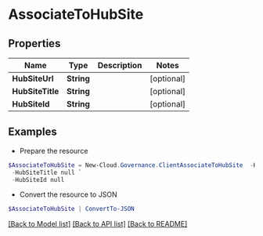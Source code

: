 # AssociateToHubSite
## Properties

Name | Type | Description | Notes
------------ | ------------- | ------------- | -------------
**HubSiteUrl** | **String** |  | [optional] 
**HubSiteTitle** | **String** |  | [optional] 
**HubSiteId** | **String** |  | [optional] 

## Examples

- Prepare the resource
```powershell
$AssociateToHubSite = New-Cloud.Governance.ClientAssociateToHubSite  -HubSiteUrl null `
 -HubSiteTitle null `
 -HubSiteId null
```

- Convert the resource to JSON
```powershell
$AssociateToHubSite | ConvertTo-JSON
```

[[Back to Model list]](../README.md#documentation-for-models) [[Back to API list]](../README.md#documentation-for-api-endpoints) [[Back to README]](../README.md)

